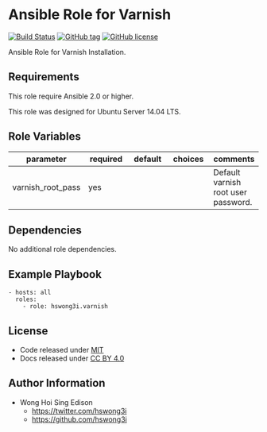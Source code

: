 Ansible Role for Varnish
======================

[![Build Status](https://travis-ci.org/pantarei/ansible-role-varnish.svg?branch=master)](https://travis-ci.org/pantarei/ansible-role-varnish)
[![GitHub tag](https://img.shields.io/github/tag/pantarei/ansible-role-varnish.svg)](https://github.com/pantarei/ansible-role-varnish)
[![GitHub license](https://img.shields.io/github/license/pantarei/ansible-role-varnish.svg)](https://github.com/pantarei/ansible-role-varnish/blob/master/LICENSE)

Ansible Role for Varnish Installation.

Requirements
------------

This role require Ansible 2.0 or higher.

This role was designed for Ubuntu Server 14.04 LTS.

Role Variables
--------------

<table>
<colgroup>
<col width="20%" />
<col width="20%" />
<col width="20%" />
<col width="20%" />
<col width="20%" />
</colgroup>
<thead>
<tr class="header">
<th>parameter</th>
<th>required</th>
<th>default</th>
<th>choices</th>
<th>comments</th>
</tr>
</thead>
<tbody>
<tr class="odd">
<td>varnish_root_pass</td>
<td>yes</td>
<td></td>
<td></td>
<td>Default varnish root user password.</td>
</tr>
</tbody>
</table>

Dependencies
------------

No additional role dependencies.

Example Playbook
----------------

    - hosts: all
      roles:
        - role: hswong3i.varnish

License
-------

-   Code released under [MIT](https://github.com/pantarei/ansible-role-varnish/blob/master/LICENSE)
-   Docs released under [CC BY 4.0](http://creativecommons.org/licenses/by/4.0/)

Author Information
------------------

-   Wong Hoi Sing Edison
    -   <a href="https://twitter.com/hswong3i" class="uri" class="uri">https://twitter.com/hswong3i</a>
    -   <a href="https://github.com/hswong3i" class="uri" class="uri">https://github.com/hswong3i</a>

